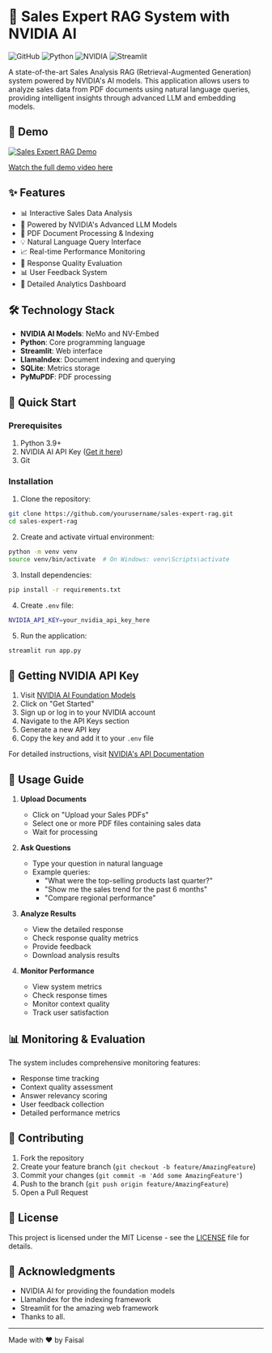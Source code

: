# 🛒 Sales Expert RAG System with NVIDIA AI

![GitHub](https://github.com/ansarifaisal12/NVIDIA-RAG-Sales-Analysis-Application-End-to-End-.git)
![Python](https://img.shields.io/badge/python-v3.9+-blue.svg)
![NVIDIA](https://img.shields.io/badge/NVIDIA%20AI-Powered-green)
![Streamlit](https://img.shields.io/badge/Streamlit-Framework-red)

A state-of-the-art Sales Analysis RAG (Retrieval-Augmented Generation) system powered by NVIDIA's AI models. This application allows users to analyze sales data from PDF documents using natural language queries, providing intelligent insights through advanced LLM and embedding models.

## 🎥 Demo

[![Sales Expert RAG Demo](https://img.shields.io/badge/Watch-Demo%20Video-blue)](your_demo_video_link)

[Watch the full demo video here](your_demo_video_link)

## ✨ Features

- 📊 Interactive Sales Data Analysis
- 🤖 Powered by NVIDIA's Advanced LLM Models
- 📑 PDF Document Processing & Indexing
- 💡 Natural Language Query Interface
- 📈 Real-time Performance Monitoring
- 🔄 Response Quality Evaluation
- 📊 User Feedback System
- 🎯 Detailed Analytics Dashboard

## 🛠️ Technology Stack

- **NVIDIA AI Models**: NeMo and NV-Embed
- **Python**: Core programming language
- **Streamlit**: Web interface
- **LlamaIndex**: Document indexing and querying
- **SQLite**: Metrics storage
- **PyMuPDF**: PDF processing

## 🚀 Quick Start

### Prerequisites

1. Python 3.9+
2. NVIDIA AI API Key ([Get it here](#getting-nvidia-api-key))
3. Git

### Installation

1. Clone the repository:
```bash
git clone https://github.com/yourusername/sales-expert-rag.git
cd sales-expert-rag
```

2. Create and activate virtual environment:
```bash
python -m venv venv
source venv/bin/activate  # On Windows: venv\Scripts\activate
```

3. Install dependencies:
```bash
pip install -r requirements.txt
```

4. Create `.env` file:
```bash
NVIDIA_API_KEY=your_nvidia_api_key_here
```

5. Run the application:
```bash
streamlit run app.py
```

## 🔑 Getting NVIDIA API Key

1. Visit [NVIDIA AI Foundation Models](https://www.nvidia.com/en-us/ai-data-science/foundation-models/)
2. Click on "Get Started"
3. Sign up or log in to your NVIDIA account
4. Navigate to the API Keys section
5. Generate a new API key
6. Copy the key and add it to your `.env` file

For detailed instructions, visit [NVIDIA's API Documentation](https://docs.nvidia.com/ai-foundation-models/index.html)

## 📖 Usage Guide

1. **Upload Documents**
   - Click on "Upload your Sales PDFs"
   - Select one or more PDF files containing sales data
   - Wait for processing

2. **Ask Questions**
   - Type your question in natural language
   - Example queries:
     - "What were the top-selling products last quarter?"
     - "Show me the sales trend for the past 6 months"
     - "Compare regional performance"

3. **Analyze Results**
   - View the detailed response
   - Check response quality metrics
   - Provide feedback
   - Download analysis results

4. **Monitor Performance**
   - View system metrics
   - Check response times
   - Monitor context quality
   - Track user satisfaction

## 📊 Monitoring & Evaluation

The system includes comprehensive monitoring features:

- Response time tracking
- Context quality assessment
- Answer relevancy scoring
- User feedback collection
- Detailed performance metrics

## 🤝 Contributing

1. Fork the repository
2. Create your feature branch (`git checkout -b feature/AmazingFeature`)
3. Commit your changes (`git commit -m 'Add some AmazingFeature'`)
4. Push to the branch (`git push origin feature/AmazingFeature`)
5. Open a Pull Request

## 📄 License

This project is licensed under the MIT License - see the [LICENSE](LICENSE) file for details.

## 🙏 Acknowledgments

- NVIDIA AI for providing the foundation models
- LlamaIndex  for the indexing framework
- Streamlit  for the amazing web framework
- Thanks to all.
---

Made with ❤️ by Faisal
